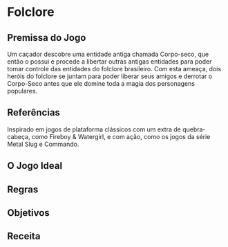 # Folclore

## Premissa do Jogo
 Um caçador descobre uma entidade antiga chamada Corpo-seco, que então o possui e procede a libertar outras antigas entidades para poder tomar controle das entidades do folclore brasileiro. Com esta ameaça, dois heróis do folclore se juntam para poder liberar seus amigos e derrotar o Corpo-Seco antes que ele domine toda a magia dos personagens populares.

## Referências 
 Inspirado em jogos de plataforma clássicos com um extra de quebra-cabeça, como Fireboy & Watergirl, e com ação, como os jogos da série Metal Slug e Commando.

## O Jogo Ideal


## Regras


## Objetivos


## Receita
